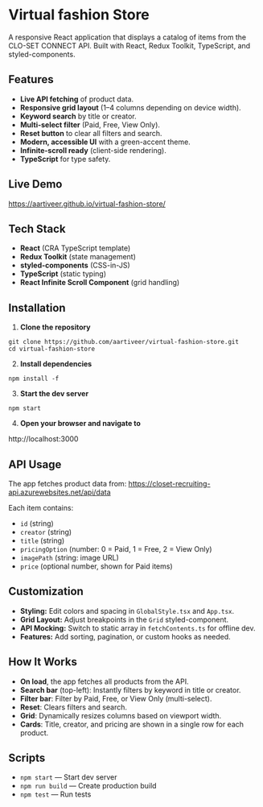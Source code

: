 # Virtual fashion Store
A responsive React application that displays a catalog of items from the CLO-SET CONNECT API.
Built with React, Redux Toolkit, TypeScript, and styled-components.

## Features

- **Live API fetching** of product data.
- **Responsive grid layout** (1–4 columns depending on device width).
- **Keyword search** by title or creator.
- **Multi-select filter** (Paid, Free, View Only).
- **Reset button** to clear all filters and search.
- **Modern, accessible UI** with a green-accent theme.
- **Infinite-scroll ready** (client-side rendering).
- **TypeScript** for type safety.

## Live Demo

https://aartiveer.github.io/virtual-fashion-store/

## Tech Stack

- **React** (CRA TypeScript template)
- **Redux Toolkit** (state management)
- **styled-components** (CSS-in-JS)
- **TypeScript** (static typing)
- **React Infinite Scroll Component** (grid handling)

## Installation

1. **Clone the repository**

```
git clone https://github.com/aartiveer/virtual-fashion-store.git
cd virtual-fashion-store
```

2. **Install dependencies**
```
npm install -f
```
3. **Start the dev server**
```
npm start
```
4. **Open your browser and navigate to**

http://localhost:3000

## API Usage

The app fetches product data from:
https://closet-recruiting-api.azurewebsites.net/api/data

Each item contains:
- `id` (string)
- `creator` (string)
- `title` (string)
- `pricingOption` (number: 0 = Paid, 1 = Free, 2 = View Only)
- `imagePath` (string: image URL)
- `price` (optional number, shown for Paid items)

## Customization

- **Styling:** Edit colors and spacing in `GlobalStyle.tsx` and `App.tsx`.
- **Grid Layout:** Adjust breakpoints in the `Grid` styled-component.
- **API Mocking:** Switch to static array in `fetchContents.ts` for offline dev.
- **Features:** Add sorting, pagination, or custom hooks as needed.

## How It Works

- **On load**, the app fetches all products from the API.
- **Search bar** (top-left): Instantly filters by keyword in title or creator.
- **Filter bar**: Filter by Paid, Free, or View Only (multi-select).
- **Reset**: Clears filters and search.
- **Grid**: Dynamically resizes columns based on viewport width.
- **Cards**: Title, creator, and pricing are shown in a single row for each product.

## Scripts

- `npm start` — Start dev server
- `npm run build` — Create production build
- `npm test` — Run tests
